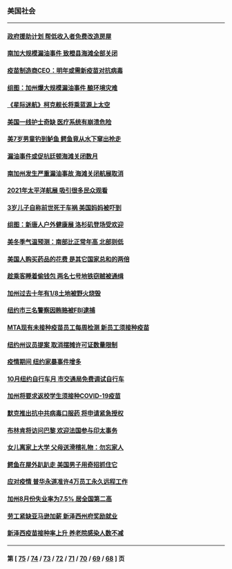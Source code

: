 ### 美国社会
---
#### [政府援助计划 帮低收入者免费改造房屋](../../pages/ncid1078160/n13282374.md) 
#### [南加大规模漏油事件 致橙县海滩全部关闭](../../pages/ncid1078160/n13282098.md) 
#### [疫苗制造商CEO：明年或需新疫苗对抗病毒](../../pages/ncid1078160/n13281604.md) 
#### [组图：加州爆大规模漏油事件 酿环境灾难](../../pages/ncid1078160/n13281046.md) 
#### [《星际迷航》柯克舰长将乘蓝源上太空](../../pages/ncid1078160/n13281284.md) 
#### [美国一线护士奇缺 医疗系统有崩溃危险](../../pages/ncid1078160/n13277325.md) 
#### [美7岁男童钓到鲈鱼 鳄鱼竟从水下窜出抢走](../../pages/ncid1078160/n13279593.md) 
#### [漏油事件或促杭廷顿海滩关闭数月](../../pages/ncid1078160/n13279217.md) 
#### [南加州发生严重漏油事故 海滩关闭航展取消](../../pages/ncid1078160/n13278810.md) 
#### [2021年太平洋航展 吸引很多民众观看](../../pages/ncid1078160/n13278867.md) 
#### [3岁儿子自称前世死于车祸 美国妈妈被吓到](../../pages/ncid1078160/n13277822.md) 
#### [组图：新唐人户外健康展 洛杉矶登场受欢迎](../../pages/ncid1078160/n13277733.md) 
#### [美冬季气温预测：南部比正常年高 北部则低](../../pages/ncid1078160/n13277309.md) 
#### [美国人购买药品的花费 是其它国家总和的两倍](../../pages/ncid1078160/n13277270.md) 
#### [趁乘客睡着偷钱包 两名七号地铁窃贼被通缉](../../pages/ncid1078160/n13275742.md) 
#### [加州过去十年有1/8土地被野火烧毁](../../pages/ncid1078160/n13275341.md) 
#### [纽约市三名警察因贿赂被FBI逮捕](../../pages/ncid1078160/n13275733.md) 
#### [MTA现有未接种疫苗员工每周检测 新员工须接种疫苗](../../pages/ncid1078160/n13275759.md) 
#### [纽约州议员提案 取消摆摊许可证数量限制](../../pages/ncid1078160/n13275745.md) 
#### [疫情期间 纽约家暴事件增多](../../pages/ncid1078160/n13275737.md) 
#### [10月纽约自行车月 市交通局免费调试自行车](../../pages/ncid1078160/n13275765.md) 
#### [加州将要求返校学生须接种COVID-19疫苗](../../pages/ncid1078160/n13275133.md) 
#### [默克推出抗中共病毒口服药 将申请紧急授权](../../pages/ncid1078160/n13275124.md) 
#### [布林肯将访问巴黎 欢迎法国参与印太事务](../../pages/ncid1078160/n13274904.md) 
#### [女儿离家上大学 父母送滑稽礼物：勿忘家人](../../pages/ncid1078160/n13273477.md) 
#### [鳄鱼在屋外趴趴走 美国男子用奇招抓住它](../../pages/ncid1078160/n13273385.md) 
#### [应对疫情 普华永道准许4万员工永久远程工作](../../pages/ncid1078160/n13272993.md) 
#### [加州8月份失业率为7.5% 居全国第二高](../../pages/ncid1078160/n13273055.md) 
#### [劳工紧缺亚马逊加薪 新泽西州府奖励就业](../../pages/ncid1078160/n13272995.md) 
#### [新泽西疫苗接种率上升 养老院感染人数不减](../../pages/ncid1078160/n13272724.md) 

---
#### 第 [ [75](./75.md) / [74](./74.md) / [73](./73.md) / [72](./72.md) / [71](./71.md) / [70](./70.md) / [69](./69.md) / [68](./68.md) ] 页
